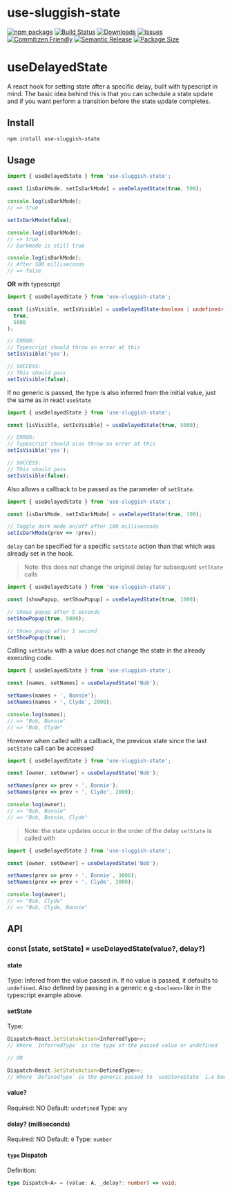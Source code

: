 # use-sluggish-state

[![npm package][npm-img]][npm-url]
[![Build Status][build-img]][build-url]
[![Downloads][downloads-img]][downloads-url]
[![Issues][issues-img]][issues-url]
[![Commitizen Friendly][commitizen-img]][commitizen-url]
[![Semantic Release][semantic-release-img]][semantic-release-url]
[![Package Size][bundlephobia-img]][bundlephobia-url]

# useDelayedState

A react hook for setting state after a specific delay, built with typescript in mind. The basic idea behind this is that you can schedule a state update and if you want perform a transition before the state update completes.

## Install

```bash
npm install use-sluggish-state
```

## Usage

```js
import { useDelayedState } from 'use-sluggish-state';

const [isDarkMode, setIsDarkMode] = useDelayedState(true, 500);

console.log(isDarkMode);
// => true

setIsDarkMode(false);

console.log(isDarkMode);
// => true
// Darkmode is still true

console.log(isDarkMode);
// After 500 milliseconds
// => false
```

**OR** with typescript

```ts
import { useDelayedState } from 'use-sluggish-state';

const [isVisible, setIsVisible] = useDelayedState<boolean | undefined>(
  true,
  5000
);

// ERROR:
// Typescript should throw an error at this
setIsVisible('yes');

// SUCCESS:
// This should pass
setIsVisible(false);
```

If no generic is passed, the type is also inferred from the initial value, just the same as in react `useState`

```ts
import { useDelayedState } from 'use-sluggish-state';

const [isVisible, setIsVisible] = useDelayedState(true, 5000);

// ERROR:
// Typescript should also throw an error at this
setIsVisible('yes');

// SUCCESS:
// This should pass
setIsVisible(false);
```

Also allows a callback to be passed as the parameter of `setState`.

```js
import { useDelayedState } from 'use-sluggish-state';

const [isDarkMode, setIsDarkMode] = useDelayedState(true, 100);

// Toggle dark mode on/off after 100 milliseconds
setIsDarkMode(prev => !prev);
```

`delay` can be specified for a specific `setState` action than that which was already set in the hook.

> Note: this does not change the original delay for subsequent `setState` calls

```js
import { useDelayedState } from 'use-sluggish-state';

const [showPopup, setShowPopup] = useDelayedState(true, 1000);

// Shows popup after 5 seconds
setShowPopup(true, 5000);

// Shows popup after 1 second
setShowPopup(true);
```

Calling `setState` with a value does not change the state in the already executing code.

```js
import { useDelayedState } from 'use-sluggish-state';

const [names, setNames] = useDelayedState('Bob');

setNames(names + ', Bonnie');
setNames(names + ', Clyde', 2000);

console.log(names);
// => "Bob, Bonnie"
// => "Bob, Clyde"
```

However when called with a callback, the previous state since the last `setState` call can be accessed

```js
import { useDelayedState } from 'use-sluggish-state';

const [owner, setOwner] = useDelayedState('Bob');

setNames(prev => prev + ', Bonnie');
setNames(prev => prev + ', Clyde', 2000);

console.log(owner);
// => "Bob, Bonnie"
// => "Bob, Bonnie, Clyde"
```

> Note: the state updates occur in the order of the delay `setState` is called with

```js
import { useDelayedState } from 'use-sluggish-state';

const [owner, setOwner] = useDelayedState('Bob');

setNames(prev => prev + ', Bonnie', 3000);
setNames(prev => prev + ', Clyde', 2000);

console.log(owner);
// => "Bob, Clyde"
// => "Bob, Clyde, Bonnie"
```

## API

### const [state, setState] = useDelayedState(value?, delay?)

#### state

Type: Infered from the value passed in. If no value is passed, it defaults to `undefined`. Also defined by passing in a generic e.g `<boolean>` like in the typescript example above.

#### setState

Type:

```ts
Dispatch<React.SetStateAction<InferredType>>;
// Where `InferredType` is the type of the passed value or undefined

// OR

Dispatch<React.SetStateAction<DefinedType>>;
// Where `DefinedType` is the generic passed to `useStoreState` i.e boolean, string.
```

#### value?

Required: NO
Default: `undefined`
Type: `any`

#### delay? (milliseconds)

Required: NO
Default: `0`
Type: `number`

#### `type` Dispatch

Definition:

```ts
type Dispatch<A> = (value: A, _delay?: number) => void;
```

[build-img]: https://github.com/emekaorji/use-sluggish-state/actions/workflows/release.yml/badge.svg
[build-url]: https://github.com/emekaorji/use-sluggish-state/actions/workflows/release.yml
[downloads-img]: https://img.shields.io/npm/dt/use-sluggish-state
[downloads-url]: https://www.npmtrends.com/use-sluggish-state
[npm-img]: https://img.shields.io/npm/v/use-sluggish-state
[npm-url]: https://www.npmjs.com/package/use-sluggish-state
[issues-img]: https://img.shields.io/github/issues/emekaorji/use-sluggish-state
[issues-url]: https://github.com/emekaorji/use-sluggish-state/issues
[semantic-release-img]: https://img.shields.io/badge/%20%20%F0%9F%93%A6%F0%9F%9A%80-semantic--release-e10079.svg
[semantic-release-url]: https://github.com/semantic-release/semantic-release
[commitizen-img]: https://img.shields.io/badge/commitizen-friendly-brightgreen.svg
[commitizen-url]: http://commitizen.github.io/cz-cli/
[bundlephobia-img]: https://flat.badgen.net/bundlephobia/minzip/use-sluggish-state
[bundlephobia-url]: https://bundlephobia.com/package/use-sluggish-state
